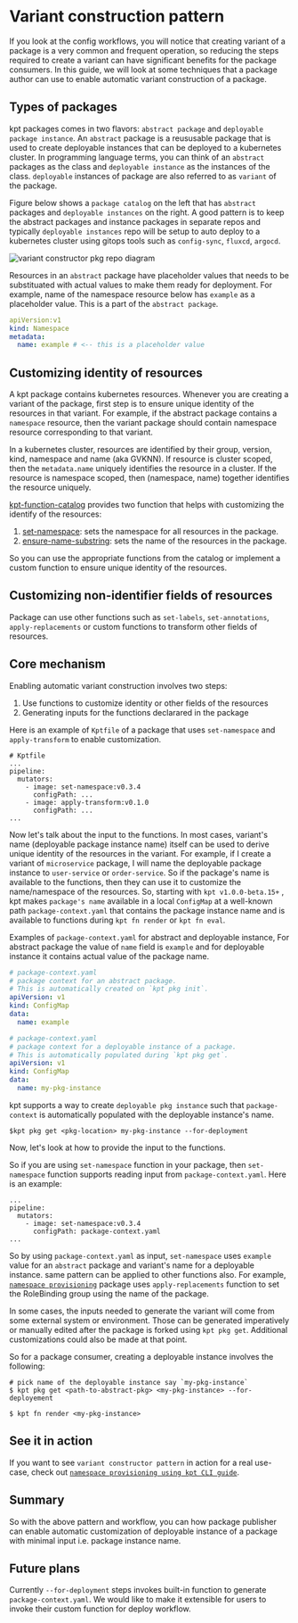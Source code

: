 # Variant construction pattern

If you look at the config workflows, you will notice that creating variant
of a package is a very common and frequent operation, so reducing the steps
required to create a variant can have significant benefits for the
package consumers. In this guide, we will look at some techniques
that a package author can use to enable automatic variant construction of a package.

## Types of packages

kpt packages comes in two flavors:  `abstract package` and
`deployable package instance`. An `abstract` package is a reususable package that
is used to create deployable instances that can be deployed to a
kubernetes cluster. In programming language terms, you can think of an `abstract`
packages as the class and `deployable instance` as the instances of the class.
`deployable` instances of package are also referred to as `variant` of the package.

Figure below shows a `package catalog` on the left that has `abstract` packages
and `deployable instances` on the right. A good pattern is to keep the abstract
packages and instance packages in separate repos and typically
`deployable instances` repo will be setup to auto deploy to a kubernetes cluster
using gitops tools such as `config-sync`, `fluxcd`, `argocd`.

![variant constructor pkg repo diagram](/static/images/variant-constructor-pkg-repo-diagram.png)

Resources in an `abstract` package have placeholder values that needs to be
substituated with actual values to make them ready for deployment.
For example, name of the namespace resource below has `example` as a placeholder
value. This is a part of the `abstract package`.

```yaml
apiVersion:v1
kind: Namespace
metadata:
  name: example # <-- this is a placeholder value
```

## Customizing identity of resources

A kpt package contains kubernetes resources. Whenever you are creating a
variant of the package, first step is to ensure unique identity of the
resources in that variant. For example, if the abstract package contains a
`namespace` resource, then the variant package should contain namespace resource
corresponding to that variant.

In a kubernetes cluster, resources are identified by their group, version, kind,
namespace and name (aka GVKNN). If resource is cluster scoped, then the
`metadata.name` uniquely identifies the resource in a cluster. If the resource
is namespace scoped, then (namespace, name) together identifies the resource uniquely.

[kpt-function-catalog](https://catalog.kpt.dev) provides two function that helps
with customizing the identify of the resources:

1. [set-namespace](https://catalog.kpt.dev/set-namespace/v0.3/): sets the
   namespace for all resources in the package.
2. [ensure-name-substring](https://catalog.kpt.dev/ensure-name-substring/v0.2/):
   sets the name of the resources in the package.

So you can use the appropriate functions from the catalog or implement a custom
function to ensure unique identity of the resources.

## Customizing non-identifier fields of resources

Package can use other functions such as `set-labels`, `set-annotations`, `apply-replacements`
or custom functions to transform other fields of resources.

## Core mechanism

Enabling automatic variant construction involves two steps:

1. Use functions to customize identity or other fields of the resources
2. Generating inputs for the functions declarared in the package

Here is an example of `Kptfile` of a package that uses `set-namespace` and `apply-transform`
to enable customization.

```Kptfile
# Kptfile
...
pipeline:
  mutators:
    - image: set-namespace:v0.3.4
      configPath: ...
    - image: apply-transform:v0.1.0
      configPath: ...
...
```

Now let's talk about the input to the functions. In most cases, variant's name
(deployable package instance name) itself can be used to derive unique identity
of the resources in the variant. For example, if I create a variant of
`microservice` package, I will name the deployable package instance to
`user-service` or `order-service`. So if the package's name is available to the
functions, then they can use it to customize the name/namespace of the resources.
So, starting with `kpt v1.0.0-beta.15+` , kpt makes `package's name` available
in a local `ConfigMap` at a well-known path `package-context.yaml` that contains
the package instance name and is available to functions during
`kpt fn render` or `kpt fn eval`.

Examples of `package-context.yaml` for abstract and deployable instance, For
abstract package the value of `name` field is `example` and for deployable
instance it contains actual value of the package name.

```yaml
# package-context.yaml
# package context for an abstract package.
# This is automatically created on `kpt pkg init`.
apiVersion: v1
kind: ConfigMap
data:
  name: example
```

```yaml
# package-context.yaml
# package context for a deployable instance of a package.
# This is automatically populated during `kpt pkg get`.
apiVersion: v1
kind: ConfigMap
data:
  name: my-pkg-instance
```

kpt supports a way to create `deployable pkg instance` such that `package-context`
is automatically populated with the deployable instance's name.

```shell
$kpt pkg get <pkg-location> my-pkg-instance --for-deployment
```

Now, let's look at how to provide the input to the functions.

So if you are using `set-namespace` function in your package, then
`set-namespace` function supports reading input from `package-context.yaml`.
Here is an example:

```Kptfile
...
pipeline:
  mutators:
    - image: set-namespace:v0.3.4
      configPath: package-context.yaml
...
```

So by using `package-context.yaml` as input, `set-namespace` uses `example` value
for an `abstract` package and variant's name for a deployable instance. same pattern
can be applied to other functions also. For example, [`namespace provisioning`](https://github.com/GoogleContainerTools/kpt-samples/tree/main/basens)
package uses `apply-replacements` function to set the RoleBinding group
using the name of the package.

In some cases, the inputs needed to generate the variant will come from
some external system or environment. Those can be generated imperatively or
manually edited after the package is forked using `kpt pkg get`. Additional
customizations could also be made at that point.

So for a package consumer, creating a deployable instance involves the following:

```shell
# pick name of the deployable instance say `my-pkg-instance`
$ kpt pkg get <path-to-abstract-pkg> <my-pkg-instance> --for-deployement

$ kpt fn render <my-pkg-instance>

```

## See it in action

If you want to see `variant constructor pattern` in action for a real use-case,
check out [`namespace provisioning using kpt CLI guide`](/guides/namespace-provisioning-cli.md).

## Summary

So with the above pattern and workflow, you can how package publisher can
enable automatic customization of deployable instance of a package with minimal
input i.e. package instance name.

## Future plans

Currently `--for-deployment` steps invokes built-in function to generate
`package-context.yaml`. We would like to make it extensible for users to invoke their
custom function for deploy workflow.